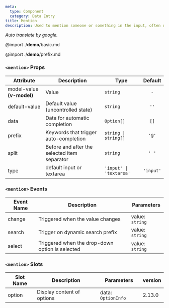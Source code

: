 ```yaml
meta:
  type: Component
  category: Data Entry
title: Mention
description: Used to mention someone or something in the input, often used for posting, chatting or commenting.
```

*Auto translate by google.*

@import ./__demo__/basic.md

@import ./__demo__/prefix.md


### `<mention>` Props

|Attribute|Description|Type|Default|
|---|---|---|:---:|
|model-value **(v-model)**|Value|`string`|`-`|
|default-value|Default value (uncontrolled state)|`string`|`''`|
|data|Data for automatic completion|`Option[]`|`[]`|
|prefix|Keywords that trigger auto-completion|`string \| string[]`|`'@'`|
|split|Before and after the selected item separator|`string`|`' '`|
|type|default input or textarea|`'input' \| 'textarea'`|`'input'`|
### `<mention>` Events

|Event Name|Description|Parameters|
|---|---|---|
|change|Triggered when the value changes|value: `string`|
|search|Trigger on dynamic search prefix|value: `string`|
|select|Triggered when the drop-down option is selected|value: `string`|
### `<mention>` Slots

|Slot Name|Description|Parameters|version|
|---|---|---|:---|
|option|Display content of options|data: `OptionInfo`|2.13.0|


